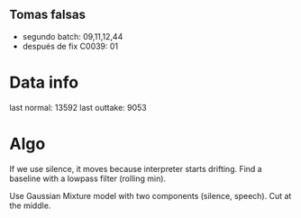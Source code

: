 ## Tomas falsas

- segundo batch: 09,11,12,44
- después de fix C0039: 01

# Data info

last normal: 13592
last outtake: 9053

# Algo

If we use silence, it moves because interpreter starts drifting. Find a baseline
with a lowpass filter (rolling min).

Use Gaussian Mixture model with two components (silence, speech). Cut at the
middle.

